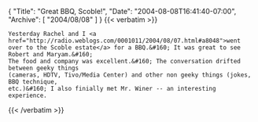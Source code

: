 {
  "Title": "Great BBQ, Scoble!",
  "Date": "2004-08-08T16:41:40-07:00",
  "Archive": [
    "2004/08/08"
  ]
}
{{< verbatim >}}

    Yesterday Rachel and I <a href="http://radio.weblogs.com/0001011/2004/08/07.html#a8048">went
    over to the Scoble estate</a> for a BBQ.&#160; It was great to see Robert and Maryam.&#160;
    The food and company was excellent.&#160; The conversation drifted between geeky things
    (cameras, HDTV, Tivo/Media Center) and other non geeky things (jokes, BBQ technique,
    etc.)&#160; I also finially met Mr. Winer -- an interesting experience.
{{< /verbatim >}}
